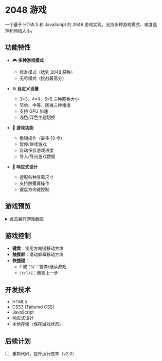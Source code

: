 # 2048 游戏

一个基于 HTML5 和 JavaScript 的 2048 游戏实现，支持多种游戏模式、难度选择和网格大小。

## 功能特性

- 🎮 **多种游戏模式**
  - 标准模式（达到 2048 获胜）
  - 无尽模式（挑战最高分）
  
- ⚙️ **自定义设置**
  - 3×3、4×4、5×5 三种网格大小
  - 简单、中等、困难三种难度
  - 支持 GPU 加速
  - 浅色/深色主题切换

- 🔄 **游戏功能**
  - 撤销操作（最多 10 步）
  - 暂停/继续游戏
  - 自动保存游戏进度
  - 导入/导出游戏数据

- 📱 **响应式设计**
  - 适配各种屏幕尺寸
  - 支持触摸屏操作
  - 键盘方向键控制

## 游戏预览

<details>
  <summary>点击展开游戏截图</summary>
  
  ![游戏截图v1.15.3](screenshot1.15.3.jpeg)
  *（图为v1.15.3）*
</details>

## 游戏控制

- **键盘**：使用方向键移动方块
- **触摸屏**：滑动屏幕移动方块
- **快捷键**：
  - `P` 或 `ESC`：暂停/继续游戏
  - `Ctrl+Z`：撤销上一步

## 开发技术

- HTML5
- CSS3 (Tailwind CSS)
- JavaScript
- 响应式设计
- 本地存储（保存游戏状态）

## 后续计划

- [ ] 重构代码，提升运行效率（v2.0）
